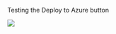 Testing the Deploy to Azure button

<a href="https://azuredeploy.net/?repository=https://github.com/csc-softlayer/AzureTemplates/new/master/Three-VM/Templates" target="_blank">
    <img src="http://azuredeploy.net/deploybutton.png"/>
</a>
